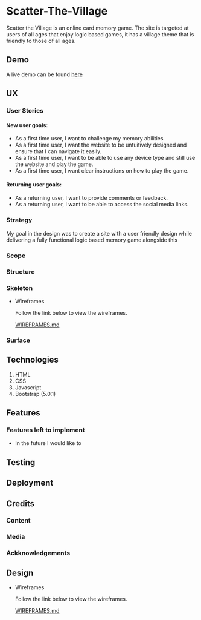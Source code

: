 # Scatter-The-Village
Scatter the Village is an online card memory game. The site is targeted at users of all ages that enjoy logic based games, it has a village theme that is friendly to those of all ages.
## Demo
A live demo can be found [here]()

## UX

### User Stories
#### New user goals:
* As a first time user, I want to challenge my memory abilities
* As a first time user, I want the website to be untuitively designed and ensure that I can navigate it easily.
* As a first time user, I want to be able to use any device type and still use the website and play the game.
* As a first time user, I want clear instructions on how to play the game.
#### Returning user goals:
* As a returning user, I want to provide comments or feedback.
* As a returning user, I want to be able to access the social media links.

### Strategy
My goal in the design was to create a site with a user friendly design while delivering a fully functional logic based memory game alongside this

### Scope

### Structure

### Skeleton

- Wireframes

    Follow the link below to view the wireframes. 

    [WIREFRAMES.md](WIREFRAMES.md)

### Surface

## Technologies
1. HTML
2. CSS
3. Javascript
4. Bootstrap (5.0.1)

## Features

### Features left to implement

* In the future I would like to

## Testing

## Deployment

## Credits

### Content

### Media

### Ackknowledgements

## Design
- Wireframes

    Follow the link below to view the wireframes. 

    [WIREFRAMES.md](WIREFRAMES.md)

